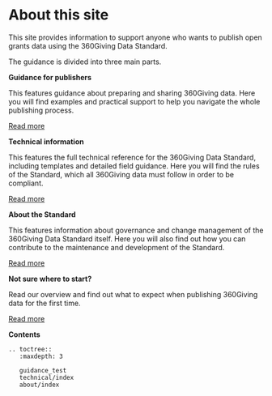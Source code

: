 # About this site
This site provides information to support anyone who wants to publish open grants data using the 360Giving Data Standard.

The guidance is divided into three main parts.

**Guidance for publishers**

This features guidance about preparing and sharing 360Giving data. Here you will find examples and practical support to help you navigate the whole publishing process.

<p>
    <a href="https://standard.threesixtygiving.org/en/new-docs-style/guidance/" class="button button--teal">Read more</a>
</p>

**Technical information**

This features the full technical reference for the 360Giving Data Standard, including templates and detailed field guidance. Here you will find the rules of the Standard, which all 360Giving data must follow in order to be compliant.

<p>
    <a href="https://standard.threesixtygiving.org/en/new-docs-style/technical/" class="button button--teal">Read more</a>
</p>

**About the Standard**

This features information about governance and change management of the 360Giving Data Standard itself. Here you will also find out how you can contribute to the maintenance and development of the Standard.

<p>
    <a href="https://standard.threesixtygiving.org/en/new-docs-style/about/" class="button button--teal">Read more</a>
</p>

**Not sure where to start?**

Read our overview and find out what to expect when publishing 360Giving data for the first time.

<p>
    <a href="https://standard.threesixtygiving.org/en/new-docs-style/guidance/before-starting" class="button button--teal">Read more</a>
</p>

**Contents**

```eval_rst
.. toctree::
   :maxdepth: 3

   guidance_test
   technical/index
   about/index

```
